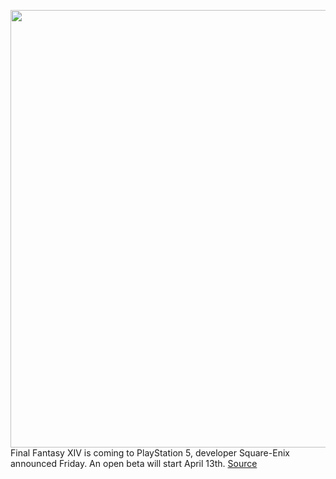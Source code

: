 <img src='https://cdn.vox-cdn.com/thumbor/rXcqrvMeI48yMdhyY55b2IdYehY=/0x0:600x338/1200x800/filters:focal(252x121:348x217)/cdn.vox-cdn.com/uploads/chorus_image/image/68779637/FFXIV_PUB_Announcement_Showcase_05.0.png' width='700px' /><br/>
Final Fantasy XIV is coming to PlayStation 5, developer Square-Enix announced Friday. An open beta will start April 13th.
<a href='https://www.theverge.com/2021/2/6/22269813/final-fantasy-xiv-ps5-open-beta'> Source <a/>